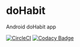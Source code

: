 # doHabit
Android doHabit app

[![CircleCI](https://circleci.com/gh/alexmozzhakov/doHabit.svg?style=svg)](https://circleci.com/gh/alexmozzhakov/doHabit)
[![Codacy Badge](https://api.codacy.com/project/badge/Grade/56dc928b8cc346eba668c48c860a0e0c)](https://www.codacy.com/app/alex1207/YourHabits?utm_source=github.com&amp;utm_medium=referral&amp;utm_content=alexmozzhakov/YourHabits&amp;utm_campaign=Badge_Grade)
